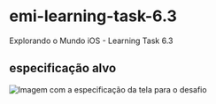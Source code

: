 # emi-learning-task-6.3

Explorando o Mundo iOS - Learning Task 6.3

## especificação alvo

![Imagem com a especificação da tela para o desafio](https://github.com/zup-academy/materiais-publicos-treinamentos/blob/main/explorando-o-mundo-ios/imagens/table-views-lt3-especificacao-alvo.jpg?raw=true)